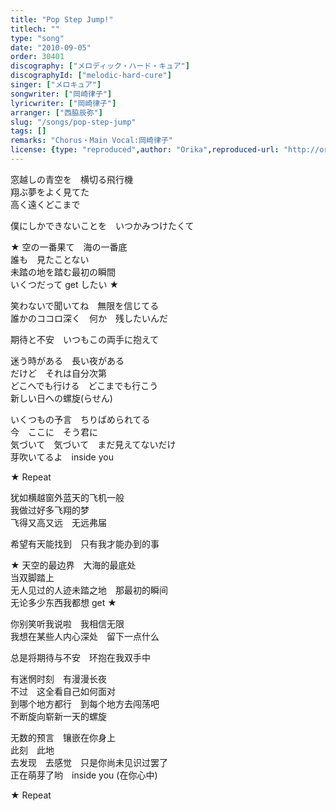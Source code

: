 ```yaml
---
title: "Pop Step Jump!"
titlech: ""
type: "song"
date: "2010-09-05"
order: 30401
discography: ["メロディック・ハード・キュア"]
discographyId: ["melodic-hard-cure"]
singer: ["メロキュア"]
songwriter: ["岡崎律子"]
lyricwriter: ["岡崎律子"]
arranger: ["西脇辰弥"]
slug: "/songs/pop-step-jump"
tags: []
remarks: "Chorus・Main Vocal:岡崎律子"
license: {type: "reproduced",author: "Orika",reproduced-url: "http://orikamushi.myweb.hinet.net/",reproduced-website: "織歌蟲網站"}
---
```


窓越しの青空を　横切る飛行機   
翔ぶ夢をよく見てた   
高く遠くどこまで   
  
僕にしかできないことを　いつかみつけたくて   
  
★ 空の一番果て　海の一番底   
誰も　見たことない   
未踏の地を踏む最初の瞬間   
いくつだって get したい ★   
  
笑わないで聞いてね　無限を信じてる   
誰かのココロ深く　何か　残したいんだ   
  
期待と不安　いつもこの両手に抱えて   
  
迷う時がある　長い夜がある   
だけど　それは自分次第   
どこへでも行ける　どこまでも行こう   
新しい日への螺旋(らせん)   
  
いくつもの予言　ちりばめられてる   
今　ここに　そう君に   
気づいて　気づいて　まだ見えてないだけ   
芽吹いてるよ　inside you   
  
★ Repeat  

<!-- 翻译 -->

犹如横越窗外蓝天的飞机一般  
我做过好多飞翔的梦  
飞得又高又远　无远弗届  
  
希望有天能找到　只有我才能办到的事  
  
★ 天空的最边界　大海的最底处  
当双脚踏上  
无人见过的人迹未踏之地　那最初的瞬间  
无论多少东西我都想 get ★   
  
你别笑听我说啦　我相信无限  
我想在某些人内心深处　留下一点什么  
  
总是将期待与不安　环抱在我双手中  
  
有迷惘时刻　有漫漫长夜  
不过　这全看自己如何面对  
到哪个地方都行　到每个地方去闯荡吧  
不断旋向崭新一天的螺旋  
  
无数的预言　镶嵌在你身上  
此刻　此地  
去发现　去感觉　只是你尚未见识过罢了  
正在萌芽了哟　inside you (在你心中)  
  
★ Repeat
